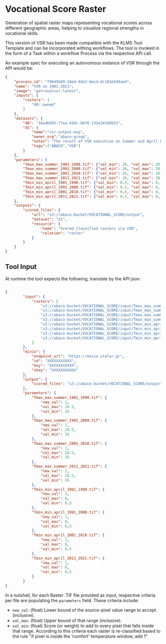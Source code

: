 # Vocational Score Raster

Generation of spatial raster maps representing vocational scores across different geographic areas, helping to visualize regional strengths in vocational skills.

This version of VSR has been made compatible with the KLMS Tool Template and can be incorporated withing workflows. The tool is invoked in the form of a Task within a workflow Process via the respective API call. 

An example spec for executing an autonomous instance of VSR through the API would be:

```json
{
    "process_id": "f9645b89-34e4-4de2-8ecd-dc10163d9aed",
    "name": "VSR on 1981-2021",
    "image": "petroud/vsr:latest",
    "inputs": {
        "rasters": [
            "d0::owned"
        ]
    },
    "datasets": {
        "d0": "16adb665-77ea-410c-8476-132e34160b53",
        "d1": {
            "name":"vsr-output-exp",
            "owner_org":"abaco-group",
            "notes": "The result of VSR execution on Summer and April Dataset VSR Input",
            "tags":["ABACO","VSR"]
        }
    },
    "parameters": {
        "Tmax_max_summer_1981_1990.tif": {"val_min": 26, "val_max": 28.5, "new_val": 1},
        "Tmax_max_summer_1991_2000.tif": {"val_min": 26, "val_max": 28.5, "new_val": 1},
        "Tmax_max_summer_2001_2010.tif": {"val_min": 26, "val_max": 28.5, "new_val": 1},
        "Tmax_max_summer_2011_2021.tif": {"val_min": 26, "val_max": 28.5, "new_val": 1},
        "Tmin_min_april_1981_1990.tif": {"val_min": 0.5, "val_max": 8, "new_val": 1},
        "Tmin_min_april_1991_2000.tif": {"val_min": 0.5, "val_max": 8, "new_val": 1},
        "Tmin_min_april_2001_2010.tif": {"val_min": 0.5, "val_max": 8, "new_val": 1},
        "Tmin_min_april_2011_2021.tif": {"val_min": 0.5, "val_max": 8, "new_val": 1}
    },
    "outputs": {
        "scored_files": {
            "url": "s3://abaco-bucket/VOCATIONAL_SCORE/output",
            "dataset": "d1",
            "resource": {
                "name": "Scored Classified rasters via VSR",
                "relation": "raster"
            }
        }
    }
}
```

## Tool Input 
At runtime the tool expects the following, translate by the API json: 
```json

{
        "input": {
            "rasters": [
                "s3://abaco-bucket/VOCATIONAL_SCORE/input/Tmax_max_summer_1981_1990.tif",
                "s3://abaco-bucket/VOCATIONAL_SCORE/input/Tmax_max_summer_2001_2010.tif",
                "s3://abaco-bucket/VOCATIONAL_SCORE/input/Tmax_max_summer_1991_2000.tif",
                "s3://abaco-bucket/VOCATIONAL_SCORE/input/Tmax_max_summer_2011_2021.tif",
                "s3://abaco-bucket/VOCATIONAL_SCORE/input/Tmin_min_april_1981_1990.tif",
                "s3://abaco-bucket/VOCATIONAL_SCORE/input/Tmin_min_april_2001_2010.tif",
                "s3://abaco-bucket/VOCATIONAL_SCORE/input/Tmin_min_april_2011_2021.tif",
                "s3://abaco-bucket/VOCATIONAL_SCORE/input/Tmin_min_april_1991_2000.tif"
            ]
        },
        "minio": {
            "endpoint_url": "https://minio.stelar.gr",
            "id": "XXXXXXXXXXX",
            "key": "XXXXXXXXXXX",
            "skey": "XXXXXXXXXXX"
        },
        "output": {
            "scored_files": "s3://abaco-bucket/VOCATIONAL_SCORE/output"
        },
        "parameters": {
            "Tmax_max_summer_1981_1990.tif": {
                "new_val": 1,
                "val_max": 28.5,
                "val_min": 26
            },
            "Tmax_max_summer_1991_2000.tif": {
                "new_val": 1,
                "val_max": 28.5,
                "val_min": 26
            },
            "Tmax_max_summer_2001_2010.tif": {
                "new_val": 1,
                "val_max": 28.5,
                "val_min": 26
            },
            "Tmax_max_summer_2011_2021.tif": {
                "new_val": 1,
                "val_max": 28.5,
                "val_min": 26
            },
            "Tmin_min_april_1981_1990.tif": {
                "new_val": 1,
                "val_max": 8,
                "val_min": 0.5
            },
            "Tmin_min_april_1991_2000.tif": {
                "new_val": 1,
                "val_max": 8,
                "val_min": 0.5
            },
            "Tmin_min_april_2001_2010.tif": {
                "new_val": 1,
                "val_max": 8,
                "val_min": 0.5
            },
            "Tmin_min_april_2011_2021.tif": {
                "new_val": 1,
                "val_max": 8,
                "val_min": 0.5
            }
        }
}
```

In a nutshell, for each Raster .TIF file provided as input, respective criteria per file are populating the `parameters` field. These criteria include:
-    `new_val`: (float) Lower bound of the source-pixel value range to accept (inclusive). 
-    `val_max`: (float) Upper bound of that range (inclusive).	
-    `val_min`: (float) Score (or weight) to add to every pixel that falls inside that range.
According to this criteria each raster is re-classified based to the rule "if pixel is inside the ‘comfort’ temperature window, add 1"



